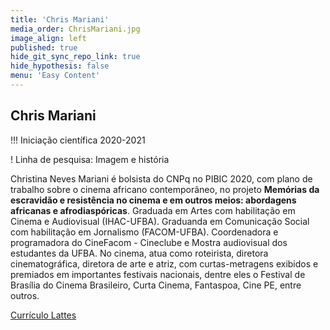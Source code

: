 ```yaml
---
title: 'Chris Mariani'
media_order: ChrisMariani.jpg
image_align: left
published: true
hide_git_sync_repo_link: true
hide_hypothesis: false
menu: 'Easy Content'
---
```


## Chris Mariani 

!!! Iniciação científica 2020-2021

! Linha de pesquisa: Imagem e história

Christina Neves Mariani é bolsista do CNPq no PIBIC 2020, com plano de trabalho sobre o cinema africano contemporâneo, no projeto **Memórias da escravidão e resistência no cinema e em outros meios: abordagens africanas e afrodiaspóricas**. Graduada em Artes com habilitação em Cinema e Audiovisual (IHAC-UFBA). Graduanda em Comunicação Social com habilitação em Jornalismo (FACOM-UFBA). Coordenadora e programadora do CineFacom - Cineclube e Mostra audiovisual dos estudantes da UFBA. No cinema, atua como roteirista, diretora cinematográfica, diretora de arte e atriz, com curtas-metragens exibidos e premiados em importantes festivais nacionais, dentre eles o Festival de Brasília do Cinema Brasileiro, Curta Cinema, Fantaspoa, Cine PE, entre outros.

[Currículo Lattes](http://lattes.cnpq.br/3509840178546972?classes=btn,btn-primary,btn-lg)